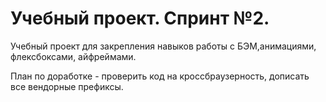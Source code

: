 # Учебный проект. Спринт №2.

Учебный проект для закрепления навыков работы с БЭМ,анимациями, флексбоксами, айфреймами.

План по доработке - проверить код на кроссбраузерность, дописать все вендорные префиксы.
